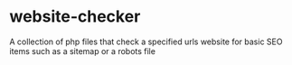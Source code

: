 website-checker
===============

A collection of php files that check a specified urls website for basic SEO items such as a sitemap or a robots file
